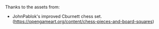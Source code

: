 Thanks to the assets from:
- JohnPablok's improved Cburnett chess set. (https://opengameart.org/content/chess-pieces-and-board-squares)